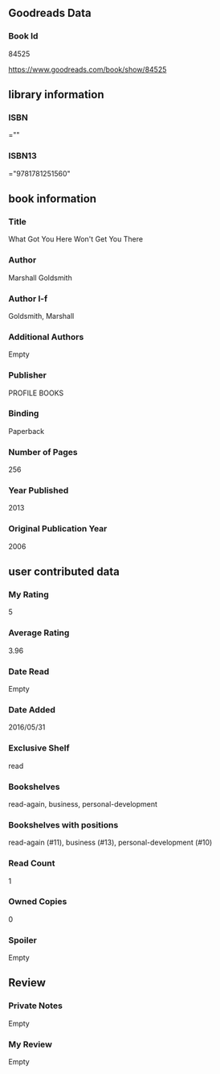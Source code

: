 <!-- This template shows how to bulk convert all columns of data into one markdown file -->
<!-- caveat: substitution key matches column headers from default export. You will get a KeyError if there's a mismatch -->

## Goodreads Data

### Book Id 

84525

https://www.goodreads.com/book/show/84525

## library information

### ISBN 
=""

### ISBN13 
="9781781251560"

## book information

### Title
What Got You Here Won't Get You There

### Author 
Marshall Goldsmith

### Author l-f 
Goldsmith, Marshall

### Additional Authors
Empty

### Publisher 
PROFILE BOOKS

### Binding
Paperback

### Number of Pages
256

### Year Published
2013

### Original Publication Year 
2006

## user contributed data

### My Rating
5

### Average Rating
3.96

### Date Read
Empty

### Date Added
2016/05/31

### Exclusive Shelf
read

### Bookshelves
read-again, business, personal-development

### Bookshelves with positions
read-again (#11), business (#13), personal-development (#10)

### Read Count
1

### Owned Copies
0

### Spoiler 
Empty

## Review

### Private Notes
Empty

### My Review
Empty